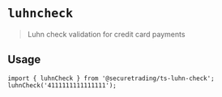 # `luhncheck`

> Luhn check validation for credit card payments

## Usage

```
import { luhnCheck } from '@securetrading/ts-luhn-check';
luhnCheck('4111111111111111');
```
